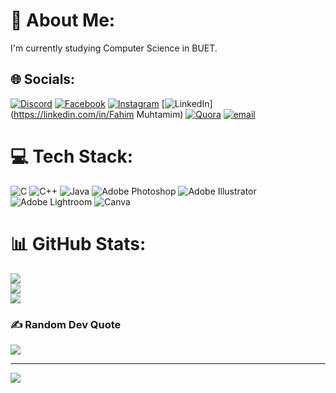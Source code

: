 # 💫 About Me:
I'm currently studying Computer Science in BUET.


## 🌐 Socials:
[![Discord](https://img.shields.io/badge/Discord-%237289DA.svg?logo=discord&logoColor=white)](https://discord.gg/fahimsucksatmath) [![Facebook](https://img.shields.io/badge/Facebook-%231877F2.svg?logo=Facebook&logoColor=white)](https://facebook.com/fahim.math) [![Instagram](https://img.shields.io/badge/Instagram-%23E4405F.svg?logo=Instagram&logoColor=white)](https://instagram.com/fahimsucksatmath) [![LinkedIn](https://img.shields.io/badge/LinkedIn-%230077B5.svg?logo=linkedin&logoColor=white)](https://linkedin.com/in/Fahim Muhtamim) [![Quora](https://img.shields.io/badge/Quora-%23B92B27.svg?logo=Quora&logoColor=white)](https://quora.com/profile/Fahim-Muhtamim) [![email](https://img.shields.io/badge/Email-D14836?logo=gmail&logoColor=white)](mailto:fahimmuhtamim@gmail.com) 

# 💻 Tech Stack:
![C](https://img.shields.io/badge/c-%2300599C.svg?style=for-the-badge&logo=c&logoColor=white) ![C++](https://img.shields.io/badge/c++-%2300599C.svg?style=for-the-badge&logo=c%2B%2B&logoColor=white) ![Java](https://img.shields.io/badge/java-%23ED8B00.svg?style=for-the-badge&logo=openjdk&logoColor=white) ![Adobe Photoshop](https://img.shields.io/badge/adobe%20photoshop-%2331A8FF.svg?style=for-the-badge&logo=adobe%20photoshop&logoColor=white) ![Adobe Illustrator](https://img.shields.io/badge/adobe%20illustrator-%23FF9A00.svg?style=for-the-badge&logo=adobe%20illustrator&logoColor=white) ![Adobe Lightroom](https://img.shields.io/badge/Adobe%20Lightroom-31A8FF.svg?style=for-the-badge&logo=Adobe%20Lightroom&logoColor=white) ![Canva](https://img.shields.io/badge/Canva-%2300C4CC.svg?style=for-the-badge&logo=Canva&logoColor=white)
# 📊 GitHub Stats:
![](https://github-readme-stats.vercel.app/api?username=fahimmuhtamim&theme=dark&hide_border=false&include_all_commits=false&count_private=false)<br/>
![](https://nirzak-streak-stats.vercel.app/?user=fahimmuhtamim&theme=dark&hide_border=false)<br/>
![](https://github-readme-stats.vercel.app/api/top-langs/?username=fahimmuhtamim&theme=dark&hide_border=false&include_all_commits=false&count_private=false&layout=compact)

### ✍️ Random Dev Quote
![](https://quotes-github-readme.vercel.app/api?type=horizontal&theme=radical)

---
[![](https://visitcount.itsvg.in/api?id=fahimmuhtamim&icon=0&color=0)](https://visitcount.itsvg.in)

<!-- Proudly created with GPRM ( https://gprm.itsvg.in ) -->
